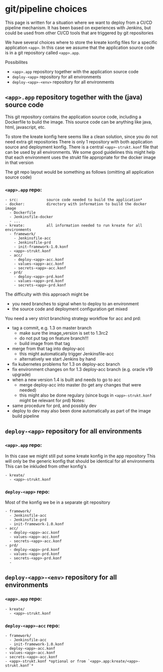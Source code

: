 # git/pipeline choices
This page is written for a situation where we want to deploy from a CI/CD pipeline mechanism.
It has been based on experiences with Jenkins, but could be used from other CI/CD tools
that are triggered by git repositories

We have several choices where to store the kreate konfig files for a specific application `<app>`.
In this case we assume that the application source code is in a git repository called `<app>.app`.

Possibilites
- `<app>.app` repository together with the application source code
- `deploy-<app>` repository for all environments
- `deploy-<app>-<env>` repository for all environments


## `<app>.app` repository together with the (java) source code
This git repository contains the application source code, including a Dockerfile to build the image.
This source code can be anything like java, html, javascript, etc.

To store the kreate konfig here seems like a clean solution, since you do not need extra git repositories
There is only 1 repository with both application source and deployment konfig.
There is a central `<app>-strukt.konf` file that can be used by all environments.
We some good guidelines this might help that each environment uses the strukt file appropriate for the
docker image in that version

The git repo layout would be something as follows (omitting all application source code)
### `<app>.app` repo:
```
- src:             source code needed to build the application*
- docker:          directory with information to build the docker image
  - Dockerfile
  - Jenkinsfile-docker
  - ...
- kreate:          all information needed to run kreate for all environments
  - framework/
    - Jenkinsfile-acc
    - Jenkinsfile-prd
    - init-framework-1.0.konf
  - <app>-strukt.konf
  - acc/
    - deploy-<app>-acc.konf
    - values-<app>-acc.konf
    - secrets-<app>-acc.konf
  - prd/
    - deploy-<app>-prd.konf
    - values-<app>-prd.konf
    - secrets-<app>-prd.konf
```

The difficulty with this approach might be
- you need branches to signal when to deploy to an environment
- the source code and deployment configuration get mixed

You need a very strict branching strategy workflow for acc and prd:
- tag a commit, e.g. 1.3 on master branch
  - make sure the image_version is set to 1.3rc2
  - do not put tag on feature branch!!!
  - build image from that tag
- merge from that tag into deploy-acc
  - this might automatically trigger Jenkinsfile-acc
  - alternatively we start Jenkins by hand
- fix kubernetes problems for 1.3 on deploy-acc branch
- fix environment changes on for 1.3 deploy-acc branch (e.g. oracle v19 upgrade)
- when a new version 1.4 is built and needs to go to acc
  - merge deploy-acc into master (to get any changes that were needed)
  - this might also be done regulary (since bugs in `<app>-strukt.konf` might be relevant for prd)
Notes:
- same procedure for prd, and possibly dev
- deploy to dev may also been done automatically as part of the image build pipeline


## `deploy-<app>` repository for all environments
### `<app>.app` repo:
In this case we might still put some kreate konfig in the app repository
This will only be the generic konfig that should be identical for all environments
This can be inkluded from other konfig's
```
- kreate/
  - <app>-strukt.konf
```

### `deploy-<app>` repo:
Most of the konfig we be in a separate git repository
```
- framework/
  - Jenkinsfile-acc
  - Jenkinsfile-prd
  - init-framework-1.0.konf
- acc/
  - deploy-<app>-acc.konf
  - values-<app>-acc.konf
  - secrets-<app>-acc.konf
- prd/
  - deploy-<app>-prd.konf
  - values-<app>-prd.konf
  - secrets-<app>-prd.konf
  -
```

## `deploy-<app>-<env>` repository for all environments
### `<app>.app` repo:
```
- kreate/
  - <app>-strukt.konf
```
### `deploy-<app>-acc` repo:
```
- framework/
  - Jenkinsfile-acc
  - init-framework-1.0.konf
- deploy-<app>-acc.konf
- values-<app>-acc.konf
- secrets-<app>-acc.konf
- <app>-strukt.konf *optional or from `<app>.app:kreate/<app>-strukt.konf`*
```
